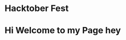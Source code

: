 <html>
  <head>
  </head>
  <body>
    <h1> Hacktober Fest <h1>
  </body>
</html>Hi Welcome to my Page
hey
